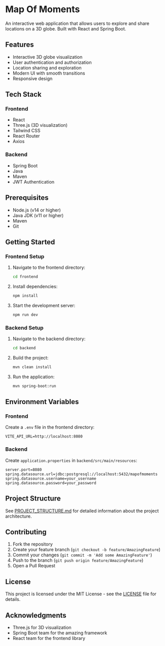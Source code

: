 # Map Of Moments

An interactive web application that allows users to explore and share locations on a 3D globe. Built with React and Spring Boot.

## Features

- Interactive 3D globe visualization
- User authentication and authorization
- Location sharing and exploration
- Modern UI with smooth transitions
- Responsive design

## Tech Stack

### Frontend
- React
- Three.js (3D visualization)
- Tailwind CSS
- React Router
- Axios

### Backend
- Spring Boot
- Java
- Maven
- JWT Authentication

## Prerequisites

- Node.js (v14 or higher)
- Java JDK (v11 or higher)
- Maven
- Git

## Getting Started

### Frontend Setup

1. Navigate to the frontend directory:
   ```bash
   cd frontend
   ```

2. Install dependencies:
   ```bash
   npm install
   ```

3. Start the development server:
   ```bash
   npm run dev
   ```

### Backend Setup

1. Navigate to the backend directory:
   ```bash
   cd backend
   ```

2. Build the project:
   ```bash
   mvn clean install
   ```

3. Run the application:
   ```bash
   mvn spring-boot:run
   ```

## Environment Variables

### Frontend
Create a `.env` file in the frontend directory:
```
VITE_API_URL=http://localhost:8080
```

### Backend
Create `application.properties` in `backend/src/main/resources`:
```properties
server.port=8080
spring.datasource.url=jdbc:postgresql://localhost:5432/mapofmoments
spring.datasource.username=your_username
spring.datasource.password=your_password
```

## Project Structure

See [PROJECT_STRUCTURE.md](PROJECT_STRUCTURE.md) for detailed information about the project architecture.

## Contributing

1. Fork the repository
2. Create your feature branch (`git checkout -b feature/AmazingFeature`)
3. Commit your changes (`git commit -m 'Add some AmazingFeature'`)
4. Push to the branch (`git push origin feature/AmazingFeature`)
5. Open a Pull Request

## License

This project is licensed under the MIT License - see the [LICENSE](LICENSE) file for details.

## Acknowledgments

- Three.js for 3D visualization
- Spring Boot team for the amazing framework
- React team for the frontend library 